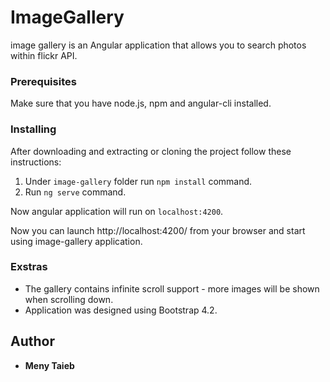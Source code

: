 # ImageGallery

image gallery is an Angular application that allows you to search photos within flickr API.

### Prerequisites

Make sure that you have node.js, npm and angular-cli installed.

### Installing

After downloading and extracting or cloning the project follow these instructions:

  1. Under `image-gallery` folder run `npm install` command.
  2. Run `ng serve` command.
  
Now angular application will run on `localhost:4200`.


Now you can launch http://localhost:4200/ from your browser and start using image-gallery application.


### Exstras

* The gallery contains infinite scroll support - more images will be shown when scrolling down.
* Application was designed using Bootstrap 4.2.


## Author

* **Meny Taieb**
